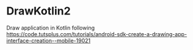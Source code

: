 # DrawKotlin2
Draw application in Kotlin following https://code.tutsplus.com/tutorials/android-sdk-create-a-drawing-app-interface-creation--mobile-19021

